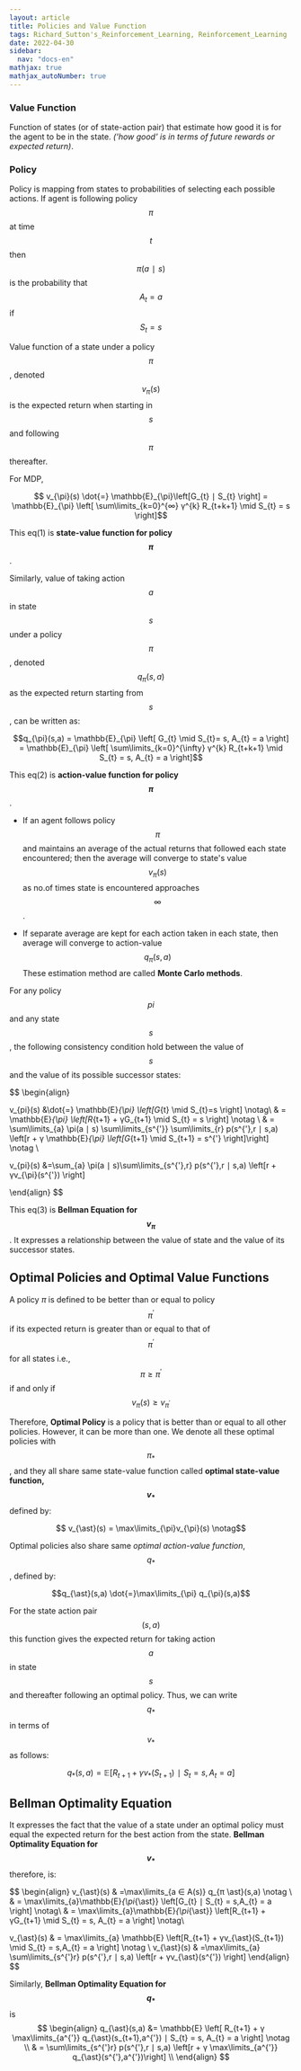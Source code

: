 ```yaml
---
layout: article
title: Policies and Value Function
tags: Richard_Sutton's_Reinforcement_Learning, Reinforcement_Learning
date: 2022-04-30
sidebar:
  nav: "docs-en"
mathjax: true
mathjax_autoNumber: true
---
```



### Value Function

Function of states (or of state-action pair) that estimate how good it is for the agent to be in the state. _('how good' is in terms of future rewards or expected return)_.

### Policy

Policy is mapping from states to probabilities of selecting each possible actions. If agent is following policy $$\pi$$ at time $$t$$ then $$\pi(a ∣ s)$$ is the probability that $$A_{t} = a$$ if $$S_{t} = s$$

Value function of a state under a policy $$\pi$$, denoted $$v_{\pi}(s)$$ is the expected return when starting in $$s$$ and following $$\pi$$ thereafter.

For MDP,

$$ v_{\pi}(s) \dot{=} \mathbb{E}_{\pi}\left[G_{t} ∣ S_{t} \right] = \mathbb{E}_{\pi} \left[ \sum\limits_{k=0}^{∞} γ^{k} R_{t+k+1} \mid S_{t} = s \right]$$

This eq(1) is __state-value function for policy $$\pi$$__. 

Similarly, value of taking action $$a$$ in state $$s$$ under a policy $$\pi$$, denoted $$q_{\pi}(s,a)$$ as the expected return starting from $$s$$, can be written as:

$$q_{\pi}(s,a) = \mathbb{E}_{\pi} \left[ G_{t} \mid S_{t}= s, A_{t} = a \right] = \mathbb{E}_{\pi} \left[ \sum\limits_{k=0}^{\infty} γ^{k} R_{t+k+1} \mid S_{t} = s, A_{t} = a \right]$$

This eq(2) is __action-value function for policy $$\pi$$__.

- If an agent follows policy $$\pi$$ and maintains an average of the actual returns that followed each state encountered; then the average will converge to state's value $$v_{\pi}(s)$$ as no.of times state is encountered approaches $$\infty$$.

- If separate average are kept for each action taken in each state, then average will converge to action-value $$q_{\pi}(s,a)$$ These estimation method are called __Monte Carlo methods__.

For any policy $$pi$$ and any state $$s$$, the following consistency condition hold between the value of $$s$$ and the value of its possible successor states:

$$ 
\begin{align} 

v_{pi}(s) &\dot{=} \mathbb{E}_{\pi} \left[G_{t} \mid S_{t}=s \right] \notag\\
& = \mathbb{E}_{\pi} \left[R_{t+1} + γG_{t+1} \mid S_{t} = s \right] \notag \\
& = \sum\limits_{a} \pi(a ∣ s) \sum\limits_{s^{'}} \sum\limits_{r} p(s^{'},r ∣ s,a) \left[r + γ \mathbb{E}_{\pi} \left[G_{t+1} \mid S_{t+1} = s^{'} \right]\right] \notag \\

v_{pi}(s) &=\sum_{a} \pi(a ∣ s)\sum\limits_{s^{'},r} p(s^{'},r ∣ s,a) \left[r + γv_{\pi}(s^{'}) \right] 

\end{align}
$$

This eq(3) is __Bellman Equation for $$v_{\pi}$$__. It expresses a relationship between the value of state and the value of its successor states.

## Optimal Policies and Optimal Value Functions 


A policy $\pi$ is defined to be better than or equal to policy $$\pi^{'}$$ if its expected return is greater than or equal to that of $$\pi^{'}$$ for all states i.e., $$π \ge  \pi^{'}$$ if and only if $$v_{\pi}(s) \ge v_{\pi^{'}}$$

Therefore, __Optimal Policy__ is a policy that is better than or equal to all other policies. However, it can be more than one. We denote all these optimal policies with $$\pi_{\ast}$$, and they all share same state-value function called __optimal state-value function, $$v_{\ast}$$__ defined by:

$$ v_{\ast}(s) = \max\limits_{\pi}v_{\pi}(s) \notag$$

Optimal policies also share same _optimal action-value function_, $$q_{\ast}$$, defined by:

$$q_{\ast}(s,a) \dot{=}\max\limits_{\pi} q_{\pi}(s,a)$$

For the state action pair $$(s,a)$$ this function gives the expected return for taking action $$a$$ in state $$s$$ and thereafter following an optimal policy. Thus, we can write $$q_{\ast}$$ in terms of $$v_{\ast}$$ as follows:

$$q_{\ast}(s,a) = \mathbb{E}\left[R_{t+1} + γv_{\ast}(S_{t+1}) ∣ S_{t} = s,A_{t} = a \right]$$


## Bellman Optimality Equation

It expresses the fact that the value of a state under an optimal policy must equal the expected return for the best action from the state. __Bellman Optimality Equation for $$v_{\ast}$$__ therefore, is:

$$
\begin{align}
v_{\ast}(s) & =\max\limits_{a ∈ A(s)} q_{π \ast}(s,a) \notag \\
& = \max\limits_{a}\mathbb{E}_{\pi_{\ast}} \left[G_{t} ∣ S_{t} = s,A_{t} = a \right] \notag\\
& = \max\limits_{a}\mathbb{E}_{\pi_{\ast}} \left[R_{t+1} + γG_{t+1} \mid S_{t} = s, A_{t} = a \right] \notag\\

v_{\ast}(s) & = \max\limits_{a} \mathbb{E} \left[R_{t+1} + γv_{\ast}(S_{t+1}) \mid S_{t} = s,A_{t} = a \right] \notag \\
v_{\ast}(s) & =\max\limits_{a} \sum\limits_{s^{'}r} p(s^{'},r ∣ s,a) \left[r + γv_{\ast}(s^{'}) \right]
\end{align}
$$

Similarly, __Bellman Optimality Equation for $$q_{\ast}$$__ is
$$
\begin{align}
q_{\ast}(s,a) &= \mathbb{E} \left[ R_{t+1} + γ \max\limits_{a^{'}} q_{\ast}(s_{t+1},a^{'}) ∣  S_{t} = s, A_{t} = a \right] \notag \\
& = \sum\limits_{s^{'}r} p(s^{'},r ∣ s,a) \left[r + γ  \max\limits_{a^{'}} q_{\ast}(s^{'},a^{'})\right] \\
\end{align}
$$
